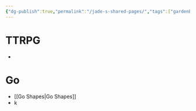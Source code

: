 ```yaml
---
{"dg-publish":true,"permalink":"/jade-s-shared-pages/","tags":["gardenEntry"]}
---
```



# TTRPG
-

# Go
- [[Go Shapes\|Go Shapes]]
- k